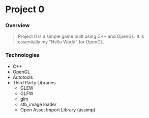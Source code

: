 # Project 0


### Overview
> Project 0 is a simple game built using C++ and OpenGL.  It is essentially my "Hello World" for OpenGL.


### Technologies
- C++
- OpenGL
- Autotools
- Third Party Libraries
    - GLEW
    - GLFW
    - glm
    - stb_image loader
    - Open Asset Import Library (assimp)
